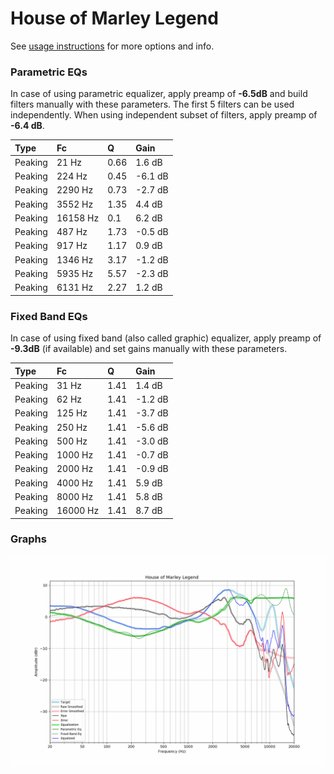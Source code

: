 # House of Marley Legend
See [usage instructions](https://github.com/jaakkopasanen/AutoEq#usage) for more options and info.

### Parametric EQs
In case of using parametric equalizer, apply preamp of **-6.5dB** and build filters manually
with these parameters. The first 5 filters can be used independently.
When using independent subset of filters, apply preamp of **-6.4 dB**.

| Type    | Fc       |    Q | Gain    |
|:--------|:---------|:-----|:--------|
| Peaking | 21 Hz    | 0.66 | 1.6 dB  |
| Peaking | 224 Hz   | 0.45 | -6.1 dB |
| Peaking | 2290 Hz  | 0.73 | -2.7 dB |
| Peaking | 3552 Hz  | 1.35 | 4.4 dB  |
| Peaking | 16158 Hz | 0.1  | 6.2 dB  |
| Peaking | 487 Hz   | 1.73 | -0.5 dB |
| Peaking | 917 Hz   | 1.17 | 0.9 dB  |
| Peaking | 1346 Hz  | 3.17 | -1.2 dB |
| Peaking | 5935 Hz  | 5.57 | -2.3 dB |
| Peaking | 6131 Hz  | 2.27 | 1.2 dB  |

### Fixed Band EQs
In case of using fixed band (also called graphic) equalizer, apply preamp of **-9.3dB**
(if available) and set gains manually with these parameters.

| Type    | Fc       |    Q | Gain    |
|:--------|:---------|:-----|:--------|
| Peaking | 31 Hz    | 1.41 | 1.4 dB  |
| Peaking | 62 Hz    | 1.41 | -1.2 dB |
| Peaking | 125 Hz   | 1.41 | -3.7 dB |
| Peaking | 250 Hz   | 1.41 | -5.6 dB |
| Peaking | 500 Hz   | 1.41 | -3.0 dB |
| Peaking | 1000 Hz  | 1.41 | -0.7 dB |
| Peaking | 2000 Hz  | 1.41 | -0.9 dB |
| Peaking | 4000 Hz  | 1.41 | 5.9 dB  |
| Peaking | 8000 Hz  | 1.41 | 5.8 dB  |
| Peaking | 16000 Hz | 1.41 | 8.7 dB  |

### Graphs
![](./House%20of%20Marley%20Legend.png)